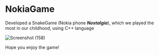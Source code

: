 # NokiaGame


Developed a SnakeGame (Nokia phone ***Nostalgia***), which we played the most in our childhood, 
using C++ language


![Screenshot (158)](https://user-images.githubusercontent.com/38040515/119351146-c8e19580-bcbd-11eb-8bf7-cd785a22ade6.png)


Hope you enjoy the game!
